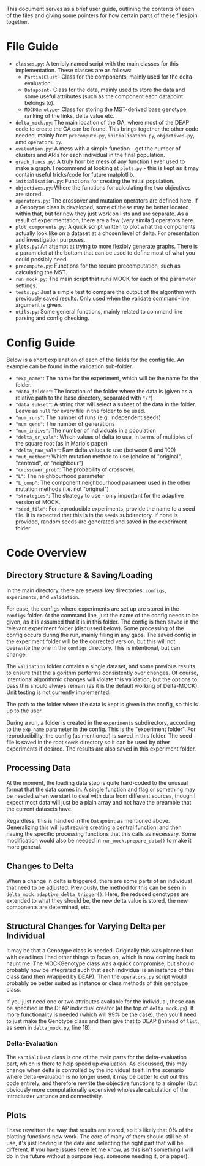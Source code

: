 This document serves as a brief user guide, outlining the contents of each of the files and giving some pointers for how certain parts of these files join together.

# File Guide
* `classes.py`: A terribly named script with the main classes for this implementation. These classes are as follows:
    * `PartialClust`- Class for the components, mainly used for the delta-evaluation.
    * `Datapoint`- Class for the data, mainly used to store the data and some useful attributes (such as the component each datapoint belongs to).
    * `MOCKGenotype`- Class for storing the MST-derived base genotype, ranking of the links, delta value etc.
* `delta_mock.py`: The main location of the GA, where most of the DEAP code to create the GA can be found. This brings together the other code needed, mainly from `precompute.py`, `initialisation.py`, `objectives.py`, amd `operators.py`.
* `evaluation.py`: A mess with a simple function - get the number of clusters and ARIs for each individual in the final population.
* `graph_funcs.py`: A truly horrible mess of any function I ever used to make a graph. I recommend at looking at `plots.py` - this is kept as it may contain useful tricks/code for future matplotlib.
* `initialisation.py`: Functions for creating the initial population.
* `objectives.py`: Where the functions for calculating the two objectives are stored.
* `operators.py`: The crossover and mutation operators are defined here. If a Genotype class is developed, some of these may be better located within that, but for now they just work on lists and are separate. As a result of experimentation, there are a few (very similar) operators here.
* `plot_components.py`: A quick script written to plot what the components actually look like on a dataset at a chosen level of delta. For presentation and investigation purposes.
* `plots.py`: An attempt at trying to more flexibly generate graphs. There is a param dict at the bottom that can be used to define most of what you could possibly need.
* `precompute.py`: Functions for the require precomputation, such as calculating the MST.
* `run_mock.py`: The main script that runs MOCK for each of the parameter settings.
* `tests.py`: Just a simple test to compare the output of the algorithm with previously saved results. Only used when the validate command-line argument is given.
* `utils.py`: Some general functions, mainly related to command line parsing and config checking.

# Config Guide
Below is a short explanation of each of the fields for the config file. An example can be found in the validation sub-folder.

* `"exp_name"`: The name for the experiment, which will be the name for the folder.
* `"data_folder"`: The location of the folder where the data is (given as a relative path to the base directory, separated with `"/"`)
* `"data_subset"`: A string that will select a subset of the data in the folder. Leave as `null` for every file in the folder to be used.
* `"num_runs"`: The number of runs (e.g. independent seeds)
* `"num_gens"`: The number of generations
* `"num_indivs"`: The number of individuals in a population
* `"delta_sr_vals"`: Which values of delta to use, in terms of multiples of the square root (as in Mario's paper)
* `"delta_raw_vals"`: Raw delta values to use (between 0 and 100)
* `"mut_method"`: Which mutation method to use (choice of "original", "centroid", or "neighbour")
* `"crossover_prob"`: The probability of crossover.
* `"L"`: The neighbourhood parameter
* `"L_comp"`: The component neighbourhood parameer used in the other mutation methods (i.e. not "original")
* `"strategies"`: The strategy to use - only important for the adaptive version of MOCK.
* `"seed_file"`: For reproducible experiments, provide the name to a seed file. It is expected that this is in the `seeds` subdirectory. If none is provided, random seeds are generated and saved in the experiment folder.

# Code Overview
## Directory Structure & Saving/Loading
In the main directory, there are several key directories: `configs`, `experiments`, and `validation`.

For ease, the configs where experiments are set up are stored in the `configs` folder. At the command line, just the name of the config needs to be given, as it is assumed that it is in this folder. The config is then saved in the relevant experiment folder (discussed below). Some processing of the config occurs during the run, mainly filling in any gaps. The saved config in the experiment folder will be the corrected version, but this will not overwrite the one in the `configs` directory. This is intentional, but can change.

The `validation` folder contains a single dataset, and some previous results to ensure that the algorithm performs consistently over changes. Of course, intentional algorithmic changes will violate this validation, but the options to pass this should always remain (as it is the default working of Delta-MOCK). Unit testing is not currently implemented.

The path to the folder where the data is kept is given in the config, so this is up to the user.

During a run, a folder is created in the `experiments` subdirectory, according to the `exp_name` parameter in the config. This is the "experiment folder". For reproducibility, the config (as mentioned) is saved in this folder. The seed file is saved in the root `seeds` directory so it can be used by other experiments if desired. The results are also saved in this experiment folder.


## Processing Data
At the moment, the loading data step is quite hard-coded to the unusual format that the data comes in. A single function and flag or something may be needed when we start to deal with data from different sources, though I expect most data will just be a plain array and not have the preamble that the current datasets have.

Regardless, this is handled in the `Datapoint` as mentioned above. Generalizing this will just require creating a central function, and then having the specific processing functions that this calls as necessary. Some modification would also be needed in `run_mock.prepare_data()` to make it more general.


## Changes to Delta
When a change in delta is triggered, there are some parts of an individual that need to be adjusted. Previously, the method for this can be seen in `delta_mock.adaptive_delta_trigger()`. Here, the reduced genotypes are extended to what they should be, the new delta value is stored, the new components are determined, etc.


## Structural Changes for Varying Delta per Individual
It may be that a Genotype class is needed. Originally this was planned but with deadlines I had other things to focus on, which is now coming back to haunt me. The MOCKGenotype class was a quick compromise, but should probably now be integrated such that each individual is an instance of this class (and then wrapped by DEAP). Then the `operators.py` script would probably be better suited as instance or class methods of this genotype class.

If you just need one or two attributes available for the individual, these can be specified in the DEAP individual creator (at the top of `delta_mock.py`). If more functionality is needed (which will 99% be the case), then you'll need to just make the Genotype class and then give that to DEAP (instead of `list`, as seen in `delta_mock.py`, line 18).


### Delta-Evaluation
The `PartialClust` class is one of the main parts for the delta-evaluation part, which is there to help speed up evaluation. As discussed, this may change when delta is controlled by the individual itself. In the scenario where delta-evaluation is no longer used, it may be better to cut out this code entirely, and therefore rewrite the objective functions to a simpler (but obviously more computationally expensive) wholesale calculation of the intracluster variance and connectivity.


## Plots
I have rewritten the way that results are stored, so it's likely that 0% of the plotting functions now work. The core of many of them should still be of use, it's just loading in the data and selecting the right part that will be different. If you have issues here let me know, as this isn't something I will do in the future without a purpose (e.g. someone needing it, or a paper).
